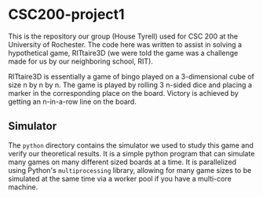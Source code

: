 CSC200-project1
===============

This is the repository our group (House Tyrell) used for CSC 200 at the University of Rochester. The code here was written to assist in solving a hypothetical game, RITtaire3D (we were told the game was a challenge made for us by our neighboring school, RIT).

RITtaire3D is essentially a game of bingo played on a 3-dimensional cube of size n by n by n. The game is played by rolling 3 n-sided dice and placing a marker in the corresponding place on the board. Victory is achieved by getting an n-in-a-row line on the board.

## Simulator
The `python` directory contains the simulator we used to study this game and verify our theoretical results. It is a simple python program that can simulate many games on many different sized boards at a time. It is parallelized using Python's `multiprocessing` library, allowing for many game sizes to be simulated at the same time via a worker pool if you have a multi-core machine.
